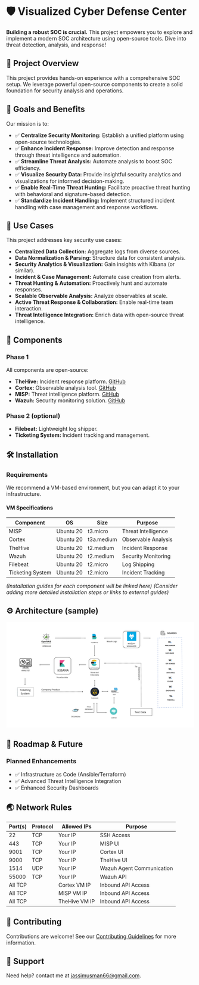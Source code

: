 # 🛡️ Visualized Cyber Defense Center

**Building a robust SOC is crucial.** This project empowers you to explore and implement a modern SOC architecture using open-source tools. Dive into threat detection, analysis, and response!

## 👑 Project Overview

This project provides hands-on experience with a comprehensive SOC setup. We leverage powerful open-source components to create a solid foundation for security analysis and operations.

## 🎯 Goals and Benefits

Our mission is to:

*   ✅ **Centralize Security Monitoring:** Establish a unified platform using open-source technologies.
*   ✅ **Enhance Incident Response:** Improve detection and response through threat intelligence and automation.
*   ✅ **Streamline Threat Analysis:** Automate analysis to boost SOC efficiency.
*   ✅ **Visualize Security Data:** Provide insightful security analytics and visualizations for informed decision-making.
*   ✅ **Enable Real-Time Threat Hunting:** Facilitate proactive threat hunting with behavioral and signature-based detection.
*   ✅ **Standardize Incident Handling:** Implement structured incident handling with case management and response workflows.

## 🚀 Use Cases

This project addresses key security use cases:

*   **Centralized Data Collection:** Aggregate logs from diverse sources.
*   **Data Normalization & Parsing:** Structure data for consistent analysis.
*   **Security Analytics & Visualization:** Gain insights with Kibana (or similar).
*   **Incident & Case Management:** Automate case creation from alerts.
*   **Threat Hunting & Automation:** Proactively hunt and automate responses.
*   **Scalable Observable Analysis:** Analyze observables at scale.
*   **Active Threat Response & Collaboration:** Enable real-time team interaction.
*   **Threat Intelligence Integration:** Enrich data with open-source threat intelligence.

## 🧩 Components

### Phase 1

All components are open-source:

*   **TheHive:** Incident response platform. [GitHub](https://github.com/TheHive-Project/TheHive)
*   **Cortex:** Observable analysis tool. [GitHub](https://github.com/cortexproject/cortex)
*   **MISP:** Threat intelligence platform. [GitHub](https://github.com/MISP/MISP)
*   **Wazuh:** Security monitoring solution. [GitHub](https://github.com/wazuh/wazuh)

### Phase 2 (optional)

*   **Filebeat:** Lightweight log shipper.
*   **Ticketing System:** Incident tracking and management.

## 🛠️ Installation

### Requirements

We recommend a VM-based environment, but you can adapt it to your infrastructure.

#### VM Specifications

| Component        | OS          | Size        | Purpose                                   |
|-----------------|-------------|-------------|-------------------------------------------|
| MISP            | Ubuntu 20   | t3.micro    | Threat Intelligence                      |
| Cortex          | Ubuntu 20   | t3a.medium  | Observable Analysis                       |
| TheHive         | Ubuntu 20   | t2.medium   | Incident Response                         |
| Wazuh           | Ubuntu 20   | t2.medium   | Security Monitoring                       |
| Filebeat        | Ubuntu 20   | t2.micro    | Log Shipping                             |
| Ticketing System | Ubuntu 20   | t2.micro    | Incident Tracking                         |

*(Installation guides for each component will be linked here)*  *(Consider adding more detailed installation steps or links to external guides)*

## ⚙️ Architecture (sample)

![System Architecture Diagram](images/Diagram.png)

## 🚀 Roadmap & Future

### Planned Enhancements

*   ✅ Infrastructure as Code (Ansible/Terraform)
*   ✅ Advanced Threat Intelligence Integration
*   ✅ Enhanced Security Dashboards

## 🌏 Network Rules  

| Port(s) | Protocol | Allowed IPs | Purpose                                       |
|---------|----------|-------------|-----------------------------------------------|
| 22      | TCP      | Your IP     | SSH Access                                     |
| 443     | TCP      | Your IP     | MISP UI                                      |
| 9001    | TCP      | Your IP     | Cortex UI                                     |
| 9000    | TCP      | Your IP     | TheHive UI                                    |
| 1514    | UDP      | Your IP     | Wazuh Agent Communication                   |
| 55000   | TCP      | Your IP     | Wazuh API                                     |
| All TCP |          | Cortex VM IP| Inbound API Access                             |
| All TCP |          | MISP VM IP  | Inbound API Access                             |
| All TCP |          | TheHive VM IP| Inbound API Access                             |


## 🙌 Contributing

Contributions are welcome! See our [Contributing Guidelines](link-to-contributing) for more information.

## 🤝 Support

Need help? contact me at [jassimusman66@gmail.com](mailto:jassimusman66@gmail.com). 
